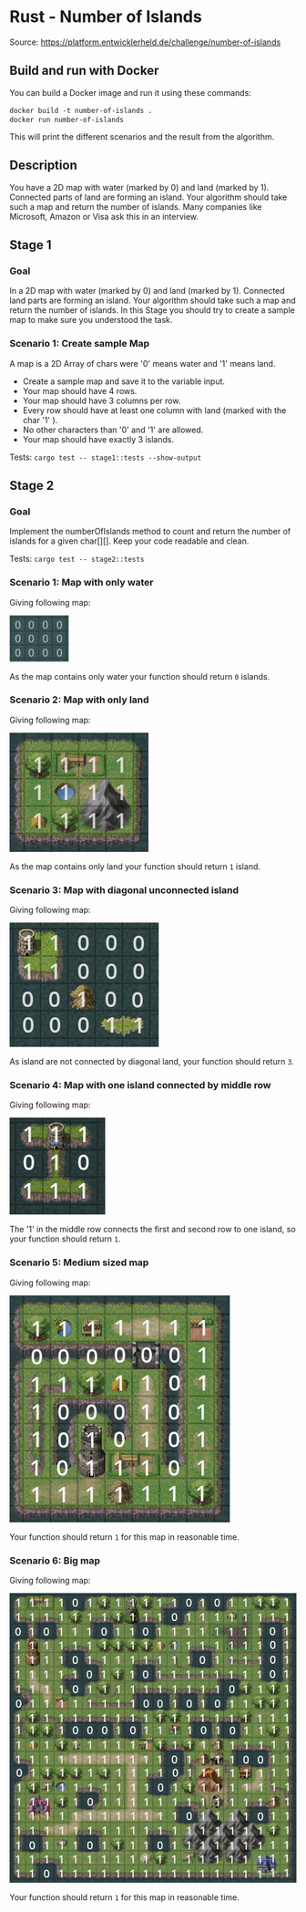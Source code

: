 # Rust - Number of Islands

Source: https://platform.entwicklerheld.de/challenge/number-of-islands

## Build and run with Docker

You can build a Docker image and run it using these commands:

```shell script
docker build -t number-of-islands .
docker run number-of-islands
```

This will print the different scenarios and the result from the algorithm.

## Description

You have a 2D map with water (marked by 0) and land (marked by 1). Connected parts of land are forming an island. Your algorithm should
take such a map and return the number of islands. Many companies like Microsoft, Amazon or Visa ask this in an interview.

## Stage 1

### Goal

In a 2D map with water (marked by 0) and land (marked by 1). Connected land parts are forming an island. Your algorithm should take such
a map and return the number of islands. In this Stage you should try to create a sample map to make sure you understood the task.

### Scenario 1: Create sample Map

A map is a 2D Array of chars were '0' means water and '1' means land.

* Create a sample map and save it to the variable input.
* Your map should have 4 rows.
* Your map should have 3 columns per row.
* Every row should have at least one column with land (marked with the char '1' ).
* No other characters than '0' and '1' are allowed.
* Your map should have exactly 3 islands.

Tests: `cargo test -- stage1::tests --show-output`

## Stage 2

### Goal

Implement the numberOfIslands method to count and return the number of islands for a given char[][]. Keep your code readable and clean.

Tests: `cargo test -- stage2::tests`

### Scenario 1: Map with only water

Giving following map:

![](./doc/empty_map.png)

As the map contains only water your function should return `0` islands.

### Scenario 2: Map with only land

Giving following map:

![](./doc/full_map.png)

As the map contains only land your function should return `1` island.

### Scenario 3: Map with diagonal unconnected island

Giving following map:

![](./doc/unconnected_island.png)

As island are not connected by diagonal land, your function should return `3`.

### Scenario 4: Map with one island connected by middle row

Giving following map:

![](./doc/simple.png)

The '1' in the middle row connects the first and second row to one island, so your function should return `1`.

### Scenario 5: Medium sized map

Giving following map:

![](./doc/medium_map.png)

Your function should return `1` for this map in reasonable time.

### Scenario 6: Big map

Giving following map:

![](./doc/big_map.png)

Your function should return `1` for this map in reasonable time.
